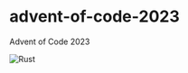 # advent-of-code-2023
Advent of Code 2023

![Rust](https://img.shields.io/badge/rust-%23000.svg?style=for-the-badge&logo=rust&logoColor=white)
